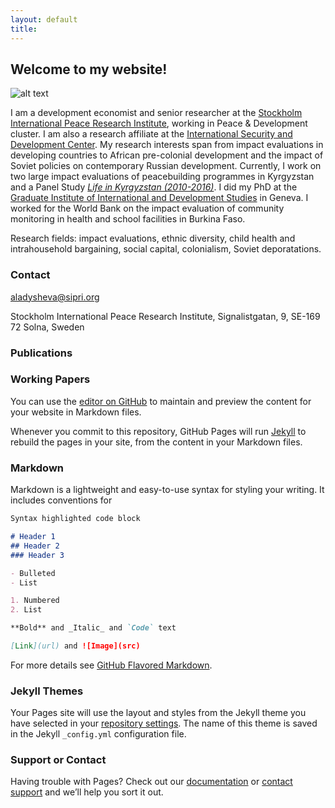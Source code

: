 ```yaml
---
layout: default
title:
---
```


## Welcome to my website!

![alt text]()


I am a development economist and senior researcher at the [Stockholm International Peace Research Institute](https://www.sipri.org/), working in Peace & Development cluster. I am also a research affiliate at the [International Security and Development Center](http://isdc.org/). My research interests span from impact evaluations in developing countries to African pre-colonial development and the impact of Soviet policies on contemporary Russian development. Currently, I work on two large impact evaluations of peacebuilding programmes in Kyrgyzstan and a Panel Study [_Life in Kyrgyzstan (2010-2016)_](http://lifeinkyrgyzstan.org/). I did my PhD at the [Graduate Institute of International and Development Studies](http://graduateinstitute.ch/home.html) in Geneva. I worked for the World Bank on the impact evaluation of community monitoring in health and school facilities in Burkina Faso.

Research fields: impact evaluations, ethnic diversity, child health and intrahousehold bargaining, social capital, colonialism, Soviet deporatations.

### Contact

<aladysheva@sipri.org>

Stockholm International Peace Research Institute, Signalistgatan, 9, SE-169 72 Solna, Sweden

<link rel="stylesheet" href="/css/academicons.css"/>

<i class="ai ai-orcid-square ai-3x"></i>

### Publications



### Working Papers


You can use the [editor on GitHub](https://github.com/aladysheva/test/edit/master/index.md) to maintain and preview the content for your website in Markdown files.

Whenever you commit to this repository, GitHub Pages will run [Jekyll](https://jekyllrb.com/) to rebuild the pages in your site, from the content in your Markdown files.

### Markdown

Markdown is a lightweight and easy-to-use syntax for styling your writing. It includes conventions for

```markdown
Syntax highlighted code block

# Header 1
## Header 2
### Header 3

- Bulleted
- List

1. Numbered
2. List

**Bold** and _Italic_ and `Code` text

[Link](url) and ![Image](src)
```

For more details see [GitHub Flavored Markdown](https://guides.github.com/features/mastering-markdown/).

### Jekyll Themes

Your Pages site will use the layout and styles from the Jekyll theme you have selected in your [repository settings](https://github.com/aladysheva/test/settings). The name of this theme is saved in the Jekyll `_config.yml` configuration file.

### Support or Contact

Having trouble with Pages? Check out our [documentation](https://help.github.com/categories/github-pages-basics/) or [contact support](https://github.com/contact) and we’ll help you sort it out.


